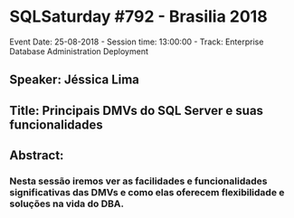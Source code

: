 # SQLSaturday #792 - Brasilia 2018
Event Date: 25-08-2018 - Session time: 13:00:00 - Track: Enterprise Database Administration  Deployment
## Speaker: Jéssica Lima
## Title: Principais DMVs do SQL Server e suas funcionalidades
## Abstract:
### Nesta sessão iremos ver as facilidades e funcionalidades significativas das DMVs e como elas oferecem flexibilidade e soluções na vida do DBA.
